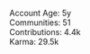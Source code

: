 Account Age: 5y                                                      
Communities: 51                                                   
Contributions: 4.4k                                                 
Karma: 29.5k                                                           

 